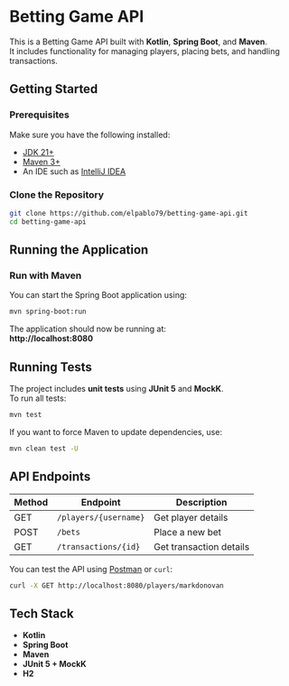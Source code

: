 # Betting Game API

This is a Betting Game API built with **Kotlin**, **Spring Boot**, and **Maven**.  
It includes functionality for managing players, placing bets, and handling transactions.

## Getting Started

### Prerequisites
Make sure you have the following installed:

- [JDK 21+](https://adoptium.net/)
- [Maven 3+](https://maven.apache.org/)
- An IDE such as [IntelliJ IDEA](https://www.jetbrains.com/idea/)

### Clone the Repository
```sh
git clone https://github.com/elpablo79/betting-game-api.git
cd betting-game-api
```
## Running the Application

### Run with Maven
You can start the Spring Boot application using:

```sh
mvn spring-boot:run
```

The application should now be running at:  
**http://localhost:8080**

## Running Tests

The project includes **unit tests** using **JUnit 5** and **MockK**.  
To run all tests:

```sh
mvn test
```

If you want to force Maven to update dependencies, use:

```sh
mvn clean test -U
```

## API Endpoints

| Method | Endpoint               | Description               |
|--------|------------------------|---------------------------|
| GET    | `/players/{username}`  | Get player details        |
| POST   | `/bets`                | Place a new bet           |
| GET    | `/transactions/{id}`    | Get transaction details   |

You can test the API using [Postman](https://www.postman.com/) or `curl`:

```sh
curl -X GET http://localhost:8080/players/markdonovan
```

## Tech Stack

- **Kotlin**
- **Spring Boot**
- **Maven**
- **JUnit 5 + MockK**
- **H2**

